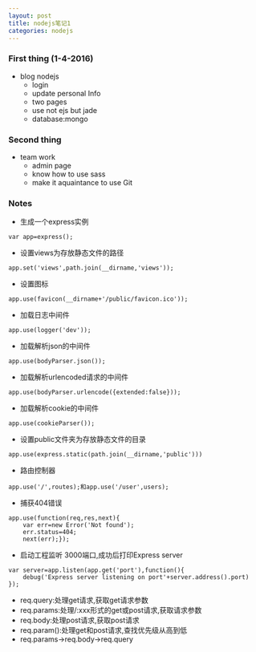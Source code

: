 ```yaml
---
layout: post
title: nodejs笔记1
categories: nodejs
---
```

### First thing   (1-4-2016) 
- blog nodejs
    - login
    - update personal Info
    - two pages
    - use not ejs but jade
    - database:mongo
    
### Second thing 
- team work 
    - admin page
    - know how to use sass
    - make it aquaintance to use Git
    
### Notes
- 生成一个express实例
```
var app=express(); 
```
- 设置views为存放静态文件的路径

```
app.set('views',path.join(__dirname,'views')); 
```
- 设置图标

```
app.use(favicon(__dirname+'/public/favicon.ico'));
```
- 加载日志中间件

```
app.use(logger('dev'));
```

- 加载解析json的中间件

```
app.use(bodyParser.json());
```
- 加载解析urlencoded请求的中间件

```
app.use(bodyParser.urlencode({extended:false}));
```
- 加载解析cookie的中间件

```
app.use(cookieParser());
```
- 设置public文件夹为存放静态文件的目录
```
app.use(express.static(path.join(__dirname,'public')))
```
- 路由控制器
```
app.use('/',routes);和app.use('/user',users);
```
- 捕获404错误
```
app.use(function(req,res,next){
    var err=new Error('Not found');
    err.status=404;
    next(err);});
```
- 启动工程监听 3000端口,成功后打印Express server

```
var server=app.listen(app.get('port'),function(){
    debug('Express server listening on port'+server.address().port)
});
```
- req.query:处理get请求,获取get请求参数
- req.params:处理/:xxx形式的get或post请求,获取请求参数
- req.body:处理post请求,获取post请求
- req.param():处理get和post请求,查找优先级从高到低
- req.params->req.body->req.query


